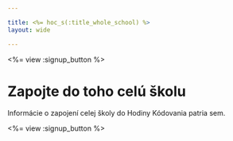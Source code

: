 ```yaml
---

title: <%= hoc_s(:title_whole_school) %>
layout: wide

---
```


<%= view :signup_button %>

# Zapojte do toho celú školu

Informácie o zapojení celej školy do Hodiny Kódovania patria sem.

<%= view :signup_button %>